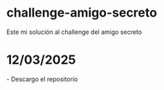 # challenge-amigo-secreto
Este mi solución al challenge del amigo secreto

<h1>12/03/2025</h1>
- Descargo el repositorio
